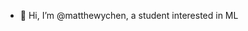 - 👋 Hi, I’m @matthewychen, a student interested in ML

<!---
matthewychen/matthewychen is a ✨ special ✨ repository because its `README.md` (this file) appears on your GitHub profile.
You can click the Preview link to take a look at your changes.
--->
